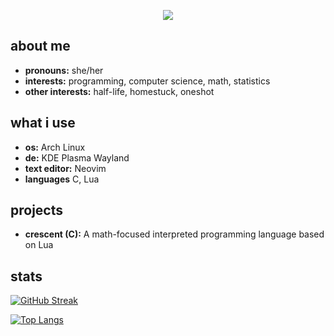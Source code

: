 <p align="center">
    <img src="https://github.com/mochji/mochji/assets/117334318/36190986-20fb-4029-a4cd-cef161ad9358">
</p>


## about me

- **pronouns:** she/her
- **interests:** programming, computer science, math, statistics
- **other interests:** half-life, homestuck, oneshot

## what i use

- **os:** Arch Linux
- **de:** KDE Plasma Wayland
- **text editor:** Neovim
- **languages** C, Lua

## projects

- **crescent (C):** A math-focused interpreted programming language based on Lua

## stats

[![GitHub Streak](https://github-readme-streak-stats.herokuapp.com?user=mochji&theme=highcontrast)](https://git.io/streak-stats)

[![Top Langs](https://github-readme-stats.vercel.app/api/top-langs/?username=mochji&layout=compact&theme=vision-friendly-dark)](https://github.com/anuraghazra/github-readme-stats)
